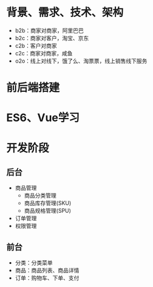 # 背景、需求、技术、架构
- b2b：商家对商家，阿里巴巴
- b2c：商家对客户，淘宝、京东
- c2b：客户对商家
- c2c：商家对商家，咸鱼
- o2o：线上对线下，饿了么、淘票票，线上销售线下服务
# 前后端搭建
# ES6、Vue学习
# 开发阶段
## 后台
- 商品管理
  - 商品分类管理
  - 商品库存管理(SKU)
  - 商品规格管理(SPU)
- 订单管理
- 权限管理
## 前台
- 分类：分类菜单
- 商品：商品列表、商品详情
- 订单：购物车、下单、支付
